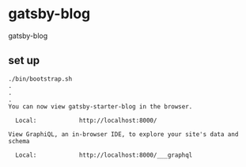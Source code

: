 # gatsby-blog
gatsby-blog

## set up
```
./bin/bootstrap.sh
.
.
.
You can now view gatsby-starter-blog in the browser.
⠀
  Local:            http://localhost:8000/
⠀
View GraphiQL, an in-browser IDE, to explore your site's data and schema
⠀
  Local:            http://localhost:8000/___graphql
```
